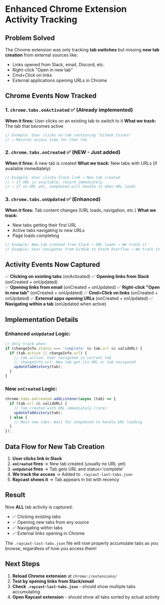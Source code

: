 # Enhanced Chrome Extension Activity Tracking

## Problem Solved
The Chrome extension was only tracking **tab switches** but missing **new tab creation** from external sources like:
- Links opened from Slack, email, Discord, etc.
- Right-click "Open in new tab" 
- Cmd+Click on links
- External applications opening URLs in Chrome

## Chrome Events Now Tracked

### 1. **`chrome.tabs.onActivated`** ✅ (Already implemented)
**When it fires:** User clicks on an existing tab to switch to it
**What we track:** The tab that becomes active
```javascript
// Example: User clicks on tab containing "GitHub Issues"
// → Records access time for that tab
```

### 2. **`chrome.tabs.onCreated`** ✅ (NEW - Just added)
**When it fires:** A new tab is created
**What we track:** New tabs with URLs (if available immediately)
```javascript
// Example: User clicks Slack link → New tab created
// → If URL is available, record immediately
// → If no URL yet, onUpdated will handle it when URL loads
```

### 3. **`chrome.tabs.onUpdated`** ✅ (Enhanced)
**When it fires:** Tab content changes (URL loads, navigation, etc.)
**What we track:** 
- New tabs getting their first URL
- Active tabs navigating to new URLs
- Page loads completing

```javascript
// Example: New tab created from Slack → URL loads → We track it
// Example: User navigates from GitHub to Stack Overflow → We track it
```

## Activity Events Now Captured

✅ **Clicking on existing tabs** (onActivated)
✅ **Opening links from Slack** (onCreated + onUpdated)  
✅ **Opening links from email** (onCreated + onUpdated)
✅ **Right-click "Open in new tab"** (onCreated + onUpdated)
✅ **Cmd+Click on links** (onCreated + onUpdated)
✅ **External apps opening URLs** (onCreated + onUpdated)
✅ **Navigating within a tab** (onUpdated when active)

## Implementation Details

### Enhanced `onUpdated` Logic:
```javascript
// Only track when:
if (changeInfo.status === 'complete' && tab.url && validURL) {
  if (tab.active || changeInfo.url) {
    // tab.active: User navigated in current tab
    // changeInfo.url: New tab got its URL or tab navigated
    updateTabHistory(tab);
  }
}
```

### New `onCreated` Logic:
```javascript
chrome.tabs.onCreated.addListener(async (tab) => {
  if (tab.url && validURL) {
    // Tab created with URL immediately (rare)
    updateTabHistory(tab);
  } else {
    // Most new tabs: Wait for onUpdated to handle URL loading
  }
});
```

## Data Flow for New Tab Creation

1. **User clicks link in Slack** 
2. **`onCreated` fires** → New tab created (usually no URL yet)
3. **`onUpdated` fires** → Tab gets URL and status='complete'
4. **We track the access** → Added to `.raycast-last-tabs.json`
5. **Raycast shows it** → Tab appears in list with recency

## Result

Now **ALL** tab activity is captured:
- ✅ Clicking existing tabs
- ✅ Opening new tabs from any source
- ✅ Navigating within tabs
- ✅ External links opening in Chrome

The `.raycast-last-tabs.json` file will now properly accumulate tabs as you browse, regardless of how you access them!

## Next Steps

1. **Reload Chrome extension** at `chrome://extensions/`
2. **Test by opening links from Slack/email** 
3. **Check `.raycast-last-tabs.json`** - should show multiple tabs accumulating
4. **Open Raycast extension** - should show all tabs sorted by actual activity

